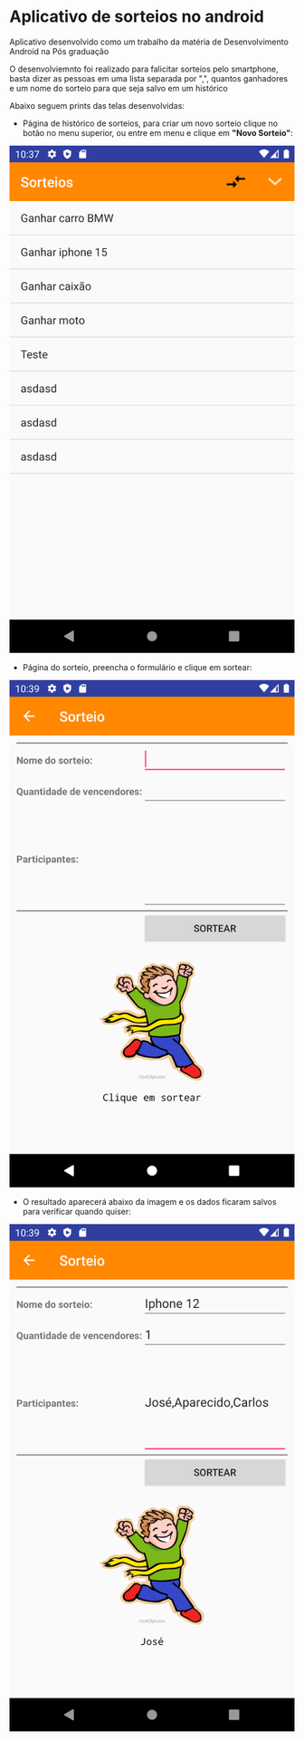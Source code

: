 # Aplicativo de sorteios no android

Aplicativo desenvolvido como um trabalho da matéria de Desenvolvimento Android na Pós graduação

O desenvolviemnto foi realizado para falicitar sorteios pelo smartphone, basta dizer as pessoas em uma lista separada por ",", quantos ganhadores e um nome do sorteio para que seja salvo em um histórico

Abaixo seguem prints das telas desenvolvidas:

- Página de histórico de sorteios, para criar um novo sorteio clique no botão no menu superior, ou entre em menu e clique em **"Novo Sorteio"**:

![Histórico de sorteios](https://github.com/jrhenriquerf/SorteioAndroid/blob/main/screenshots/Screenshot_1610674665.png)

- Página do sorteio, preencha o formulário e clique em sortear:

![Página de sorteio](https://github.com/jrhenriquerf/SorteioAndroid/blob/main/screenshots/Screenshot_1610674751.png)

- O resultado aparecerá abaixo da imagem e os dados ficaram salvos para verificar quando quiser:

![Resultado](https://github.com/jrhenriquerf/SorteioAndroid/blob/main/screenshots/Screenshot_1610674788.png)
